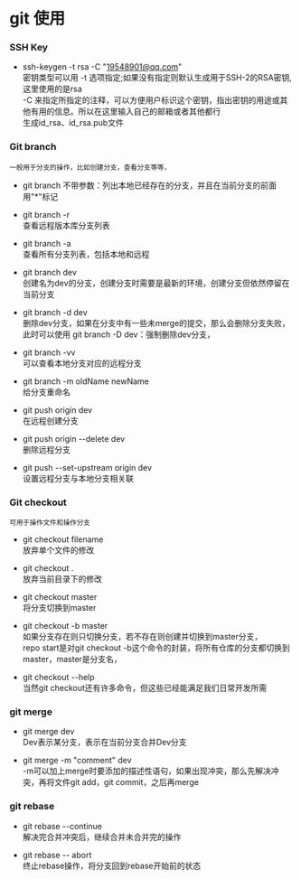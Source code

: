 
git 使用
==

### SSH Key
* ssh-keygen -t rsa -C "19548901@qq.com"  
	密钥类型可以用 -t 选项指定;如果没有指定则默认生成用于SSH-2的RSA密钥,这里使用的是rsa  
	-C 来指定所指定的注释，可以方便用户标识这个密钥，指出密钥的用途或其他有用的信息。所以在这里输入自己的邮箱或者其他都行  
	生成id_rsa、id_rsa.pub文件

### Git branch

	一般用于分支的操作，比如创建分支，查看分支等等，

* git branch
	不带参数：列出本地已经存在的分支，并且在当前分支的前面用"\*"标记

* git branch -r  
	查看远程版本库分支列表

* git branch -a  
	查看所有分支列表，包括本地和远程

* git branch dev  
	创建名为dev的分支，创建分支时需要是最新的环境，创建分支但依然停留在当前分支

* git branch -d dev  
	删除dev分支，如果在分支中有一些未merge的提交，那么会删除分支失败，此时可以使用 git branch -D dev：强制删除dev分支，

* git branch -vv  
	可以查看本地分支对应的远程分支

* git branch -m oldName newName  
	给分支重命名

* git push origin dev  
	在远程创建分支

* git push origin --delete dev  
	删除远程分支	

* git push --set-upstream origin dev  
	设置远程分支与本地分支相关联


### Git checkout
	可用于操作文件和操作分支

* git checkout filename  
	放弃单个文件的修改

* git checkout .  
	放弃当前目录下的修改

* git checkout master  
	将分支切换到master

* git checkout -b master  
	如果分支存在则只切换分支，若不存在则创建并切换到master分支，  
	repo start是对git checkout -b这个命令的封装，将所有仓库的分支都切换到master，master是分支名，  

* git checkout --help  
	当然git checkout还有许多命令，但这些已经能满足我们日常开发所需

### git merge
* git merge dev  
	Dev表示某分支，表示在当前分支合并Dev分支

* git merge -m  "comment"  dev  
	-m可以加上merge时要添加的描述性语句，如果出现冲突，那么先解决冲突，再将文件git add，git commit，之后再merge

### git rebase
* git rebase --continue  
	解决完合并冲突后，继续合并未合并完的操作

* git rebase -- abort  
	终止rebase操作，将分支回到rebase开始前的状态

